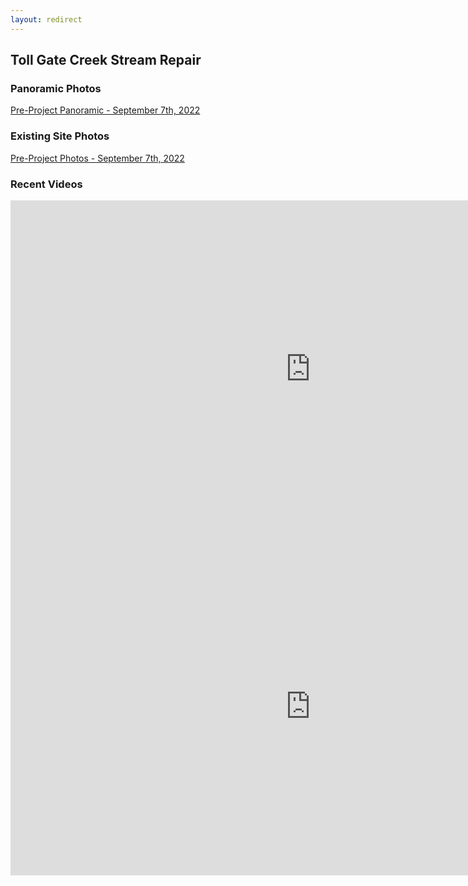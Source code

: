 ```yaml
---
layout: redirect
---
```

## Toll Gate Creek Stream Repair

### Panoramic Photos

[Pre-Project Panoramic - September 7th, 2022](../toll-gate-creek\Pre-Project\index.html)

### Existing Site Photos

[Pre-Project Photos - September 7th, 2022](https://iconengcom-my.sharepoint.com/:f:/g/personal/jdeischer_iconeng_com/EhYUK9z5U1FGtW-8ccQXGz8B6S-y1iHQRA2t6o-wzQWOWA?e=HFDxSW)

### Recent Videos

<iframe width="960" height="540" src="https://www.youtube.com/embed/zjkzMTr3koQ" title="YouTube video player" frameborder="0" allow="accelerometer; autoplay; clipboard-write; encrypted-media; gyroscope; picture-in-picture" allowfullscreen></iframe>

<iframe width="960" height="540" src="https://www.youtube.com/embed/-7NmoDcweWY" title="YouTube video player" frameborder="0" allow="accelerometer; autoplay; clipboard-write; encrypted-media; gyroscope; picture-in-picture" allowfullscreen></iframe>
